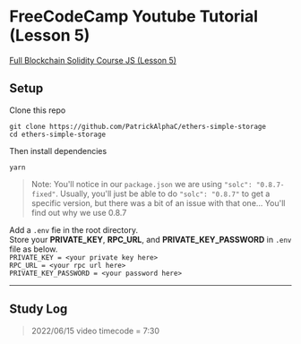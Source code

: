 # FreeCodeCamp Youtube Tutorial (Lesson 5)

[Full Blockchain Solidity Course JS (Lesson 5)](https://github.com/smartcontractkit/full-blockchain-solidity-course-js#lesson-5-ethersjs-simple-storage)

## Setup

Clone this repo

```
git clone https://github.com/PatrickAlphaC/ethers-simple-storage
cd ethers-simple-storage
```

Then install dependencies

```
yarn
```

> Note: You'll notice in our `package.json` we are using `"solc": "0.8.7-fixed"`. Usually, you'll just be able to do `"solc": "0.8.7"` to get a specific version, but there was a bit of an issue with that one... You'll find out why we use 0.8.7

Add a `.env` fie in the root directory.  
Store your **PRIVATE_KEY**, **RPC_URL**, and **PRIVATE_KEY_PASSWORD** in `.env` file as below.  
`PRIVATE_KEY = <your private key here>`  
`RPC_URL = <your rpc url here>`  
`PRIVATE_KEY_PASSWORD = <your password here>`

---

## Study Log

> 2022/06/15 video timecode = 7:30
